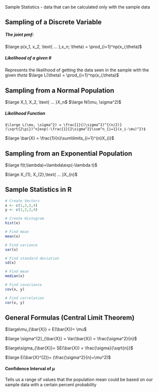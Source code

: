 Sample Statistics - data that can be calculated only with the sample data
## Sampling of a Discrete Variable

##### The joint pmf:
$\large p(x_1, x_2, \text{ ... },x_n; \theta) = \prod_{i=1}^np(x_i;\theta)$ 

##### Likelihood of a given $\theta$
Represents the likelihood of getting the data seen in the sample with the given $theta$ 
$\large L(\theta) = \prod_{i=1}^np(x_i;\theta)$


## Sampling from a Normal Population

$\large X_1, X_2, \text{ ... }X_n$   $\large N(\mu, \sigma^2)$

##### Likelihood Function
	$\large L(\mu, \sigma^2) = \frac{1}{(\sigma^2)^{(n/2)}(\sqrt{2\pi})^n}exp(-\frac{1}{2\sigma^2}\sum^n_{i=1}(x_i-\mu)^2)$

$\large \bar{X} = \frac{1}{n}\sum\limits_{i=1}^{n}X_{i}$  

## Sampling from an Exponential Population

$\large f(t;\lambda)=\lambda\exp(-\lambda t)$ 

$\large X_{1}, X_{2},\text{ ... }X_{n}$   


## Sample Statistics in R

```R
# Create Vectors
x <- c(1,2,3,4)
y <- c(1,2,3,4)

# Create Histogram
hist(x)

# Find mean
mean(x)

# Find variance
var(x)

# Find standard deviation
sd(x)

# Find mean
median(x)

# Find covariance
cov(x, y)

# Find correlation
cor(x, y)

```

## General Formulas (Central Limit Theorem)

$\large\mu_{\bar{X}} = E(\bar{X})= \mu$ 

$\large \sigma^{2}_{\bar{X}} = Var(\bar{X}) = \frac{\sigma^2}{n}$

$\large\sigma_{\bar{X}}= SE(\bar{X}) = \frac{\sigma}{\sqrt{n}}$ 

$\large E(\bar{X}^{2})= (\frac{\sigma^2}{n}+\mu^2)$


#### Confidence Interval of $\mu$ 

Tells us a range of values that the population mean could be based on our sample data with a certain percent probability

